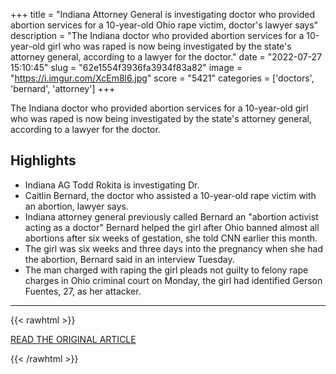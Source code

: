 +++
title = "Indiana Attorney General is investigating doctor who provided abortion services for a 10-year-old Ohio rape victim, doctor's lawyer says"
description = "The Indiana doctor who provided abortion services for a 10-year-old girl who was raped is now being investigated by the state's attorney general, according to a lawyer for the doctor."
date = "2022-07-27 15:10:45"
slug = "62e1554f3936fa3934f83a82"
image = "https://i.imgur.com/XcEm8l6.jpg"
score = "5421"
categories = ['doctors', 'bernard', 'attorney']
+++

The Indiana doctor who provided abortion services for a 10-year-old girl who was raped is now being investigated by the state's attorney general, according to a lawyer for the doctor.

## Highlights

- Indiana AG Todd Rokita is investigating Dr.
- Caitlin Bernard, the doctor who assisted a 10-year-old rape victim with an abortion, lawyer says.
- Indiana attorney general previously called Bernard an "abortion activist acting as a doctor" Bernard helped the girl after Ohio banned almost all abortions after six weeks of gestation, she told CNN earlier this month.
- The girl was six weeks and three days into the pregnancy when she had the abortion, Bernard said in an interview Tuesday.
- The man charged with raping the girl pleads not guilty to felony rape charges in Ohio criminal court on Monday, the girl had identified Gerson Fuentes, 27, as her attacker.

---

{{< rawhtml >}}
  <p class="article-category">
    <a target="_blank" href="https://www.cnn.com/2022/07/27/us/indiana-doctor-child-rape-abortion-ag-investigation/index.html">READ THE ORIGINAL ARTICLE</a>
  </p>
{{< /rawhtml >}}
